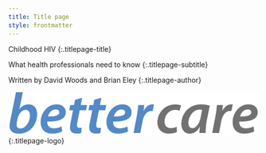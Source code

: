```yaml
---
title: Title page
style: frontmatter
---
```


Childhood HIV
{:.titlepage-title}

What health professionals need to know
{:.titlepage-subtitle}

Written by David Woods and Brian Eley
{:.titlepage-author}

![Bettercare logo](images/bettercare-logo.jpg){:.titlepage-logo}
